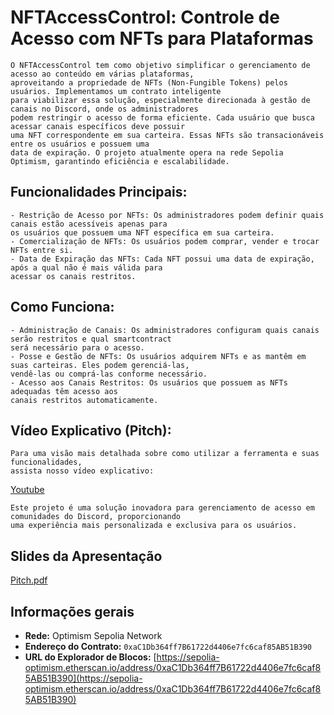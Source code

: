 # NFTAccessControl: Controle de Acesso com NFTs para Plataformas
    O NFTAccessControl tem como objetivo simplificar o gerenciamento de acesso ao conteúdo em várias plataformas, 
    aproveitando a propriedade de NFTs (Non-Fungible Tokens) pelos usuários. Implementamos um contrato inteligente 
    para viabilizar essa solução, especialmente direcionada à gestão de canais no Discord, onde os administradores 
    podem restringir o acesso de forma eficiente. Cada usuário que busca acessar canais específicos deve possuir
    uma NFT correspondente em sua carteira. Essas NFTs são transacionáveis entre os usuários e possuem uma 
    data de expiração. O projeto atualmente opera na rede Sepolia Optimism, garantindo eficiência e escalabilidade.

## Funcionalidades Principais:
    - Restrição de Acesso por NFTs: Os administradores podem definir quais canais estão acessíveis apenas para 
    os usuários que possuem uma NFT específica em sua carteira.
    - Comercialização de NFTs: Os usuários podem comprar, vender e trocar NFTs entre si.
    - Data de Expiração das NFTs: Cada NFT possui uma data de expiração, após a qual não é mais válida para 
    acessar os canais restritos.

## Como Funciona:
    - Administração de Canais: Os administradores configuram quais canais serão restritos e qual smartcontract
    será necessário para o acesso.
    - Posse e Gestão de NFTs: Os usuários adquirem NFTs e as mantêm em suas carteiras. Eles podem gerenciá-las,
    vendê-las ou comprá-las conforme necessário.
    - Acesso aos Canais Restritos: Os usuários que possuem as NFTs adequadas têm acesso aos 
    canais restritos automaticamente.

## Vídeo Explicativo (Pitch):
    Para uma visão mais detalhada sobre como utilizar a ferramenta e suas funcionalidades, 
    assista nosso vídeo explicativo: 
[Youtube](https://www.youtube.com/watch?v=QcniFn49Bh0)

    Este projeto é uma solução inovadora para gerenciamento de acesso em comunidades do Discord, proporcionando
    uma experiência mais personalizada e exclusiva para os usuários.

## Slides da Apresentação 
[Pitch.pdf](./Pitch.pdf)

## Informações gerais
- **Rede:** Optimism Sepolia Network
- **Endereço do Contrato:** `0xaC1Db364ff7B61722d4406e7fc6caf85AB51B390`
- **URL do Explorador de Blocos:** [https://sepolia-optimism.etherscan.io/address/0xaC1Db364ff7B61722d4406e7fc6caf85AB51B390](https://sepolia-optimism.etherscan.io/address/0xaC1Db364ff7B61722d4406e7fc6caf85AB51B390)


